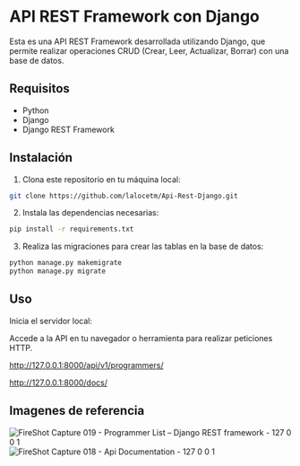 # API REST Framework con Django
Esta es una API REST Framework desarrollada utilizando Django, que permite realizar operaciones CRUD (Crear, Leer, Actualizar, Borrar) con una base de datos.

## Requisitos
- Python 
- Django
- Django REST Framework

## Instalación
1. Clona este repositorio en tu máquina local:
```bash
git clone https://github.com/lalocetm/Api-Rest-Django.git
```
2. Instala las dependencias necesarias:
```bash
pip install -r requirements.txt
```
3. Realiza las migraciones para crear las tablas en la base de datos:
```bash
python manage.py makemigrate
python manage.py migrate
```
## Uso

Inicia el servidor local:

Accede a la API en tu navegador o herramienta para realizar peticiones HTTP.

http://127.0.0.1:8000/api/v1/programmers/ 

http://127.0.0.1:8000/docs/

## Imagenes de referencia

![FireShot Capture 019 - Programmer List – Django REST framework - 127 0 0 1](https://github.com/lalocetm/Api-Rest-Django/assets/88285945/b3c38de4-70ac-449e-8634-472377c2a0ed)
![FireShot Capture 018 - Api Documentation - 127 0 0 1](https://github.com/lalocetm/Api-Rest-Django/assets/88285945/9f36fb96-8ed6-495e-9228-94675dcb30ef)


